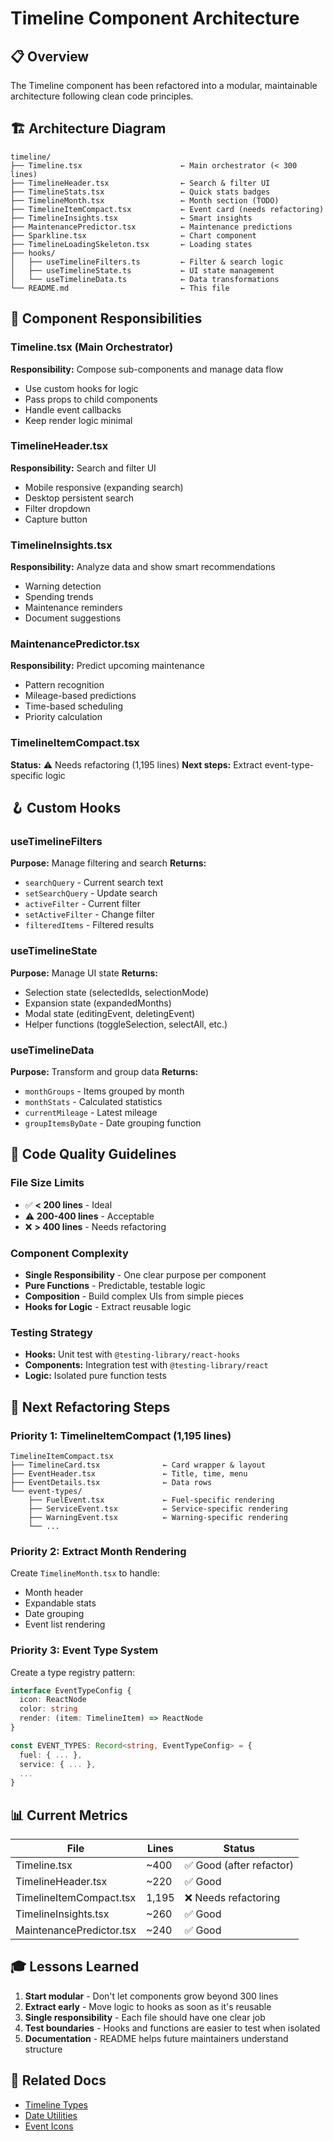 # Timeline Component Architecture

## 📋 Overview

The Timeline component has been refactored into a modular, maintainable architecture following clean code principles.

## 🏗️ Architecture Diagram

```
timeline/
├── Timeline.tsx                      ← Main orchestrator (< 300 lines)
├── TimelineHeader.tsx                ← Search & filter UI
├── TimelineStats.tsx                 ← Quick stats badges
├── TimelineMonth.tsx                 ← Month section (TODO)
├── TimelineItemCompact.tsx           ← Event card (needs refactoring)
├── TimelineInsights.tsx              ← Smart insights
├── MaintenancePredictor.tsx          ← Maintenance predictions
├── Sparkline.tsx                     ← Chart component
├── TimelineLoadingSkeleton.tsx       ← Loading states
├── hooks/
│   ├── useTimelineFilters.ts         ← Filter & search logic
│   ├── useTimelineState.ts           ← UI state management
│   └── useTimelineData.ts            ← Data transformations
└── README.md                         ← This file
```

## 🎯 Component Responsibilities

### Timeline.tsx (Main Orchestrator)
**Responsibility:** Compose sub-components and manage data flow
- Use custom hooks for logic
- Pass props to child components
- Handle event callbacks
- Keep render logic minimal

### TimelineHeader.tsx
**Responsibility:** Search and filter UI
- Mobile responsive (expanding search)
- Desktop persistent search
- Filter dropdown
- Capture button

### TimelineInsights.tsx
**Responsibility:** Analyze data and show smart recommendations
- Warning detection
- Spending trends
- Maintenance reminders
- Document suggestions

### MaintenancePredictor.tsx
**Responsibility:** Predict upcoming maintenance
- Pattern recognition
- Mileage-based predictions
- Time-based scheduling
- Priority calculation

### TimelineItemCompact.tsx
**Status:** ⚠️ Needs refactoring (1,195 lines)
**Next steps:** Extract event-type-specific logic

## 🪝 Custom Hooks

### useTimelineFilters
**Purpose:** Manage filtering and search
**Returns:**
- `searchQuery` - Current search text
- `setSearchQuery` - Update search
- `activeFilter` - Current filter
- `setActiveFilter` - Change filter
- `filteredItems` - Filtered results

### useTimelineState
**Purpose:** Manage UI state
**Returns:**
- Selection state (selectedIds, selectionMode)
- Expansion state (expandedMonths)
- Modal state (editingEvent, deletingEvent)
- Helper functions (toggleSelection, selectAll, etc.)

### useTimelineData
**Purpose:** Transform and group data
**Returns:**
- `monthGroups` - Items grouped by month
- `monthStats` - Calculated statistics
- `currentMileage` - Latest mileage
- `groupItemsByDate` - Date grouping function

## 📏 Code Quality Guidelines

### File Size Limits
- ✅ **< 200 lines** - Ideal
- ⚠️ **200-400 lines** - Acceptable
- ❌ **> 400 lines** - Needs refactoring

### Component Complexity
- **Single Responsibility** - One clear purpose per component
- **Pure Functions** - Predictable, testable logic
- **Composition** - Build complex UIs from simple pieces
- **Hooks for Logic** - Extract reusable logic

### Testing Strategy
- **Hooks:** Unit test with `@testing-library/react-hooks`
- **Components:** Integration test with `@testing-library/react`
- **Logic:** Isolated pure function tests

## 🚀 Next Refactoring Steps

### Priority 1: TimelineItemCompact (1,195 lines)
```
TimelineItemCompact.tsx
├── TimelineCard.tsx              ← Card wrapper & layout
├── EventHeader.tsx               ← Title, time, menu
├── EventDetails.tsx              ← Data rows
└── event-types/
    ├── FuelEvent.tsx             ← Fuel-specific rendering
    ├── ServiceEvent.tsx          ← Service-specific rendering
    ├── WarningEvent.tsx          ← Warning-specific rendering
    └── ...
```

### Priority 2: Extract Month Rendering
Create `TimelineMonth.tsx` to handle:
- Month header
- Expandable stats
- Date grouping
- Event list rendering

### Priority 3: Event Type System
Create a type registry pattern:
```typescript
interface EventTypeConfig {
  icon: ReactNode
  color: string
  render: (item: TimelineItem) => ReactNode
}

const EVENT_TYPES: Record<string, EventTypeConfig> = {
  fuel: { ... },
  service: { ... },
  ...
}
```

## 📊 Current Metrics

| File | Lines | Status |
|------|-------|--------|
| Timeline.tsx | ~400 | ✅ Good (after refactor) |
| TimelineHeader.tsx | ~220 | ✅ Good |
| TimelineItemCompact.tsx | 1,195 | ❌ Needs refactoring |
| TimelineInsights.tsx | ~260 | ✅ Good |
| MaintenancePredictor.tsx | ~240 | ✅ Good |

## 🎓 Lessons Learned

1. **Start modular** - Don't let components grow beyond 300 lines
2. **Extract early** - Move logic to hooks as soon as it's reusable
3. **Single responsibility** - Each file should have one clear job
4. **Test boundaries** - Hooks and functions are easier to test when isolated
5. **Documentation** - README helps future maintainers understand structure

## 🔗 Related Docs

- [Timeline Types](/types/timeline.ts)
- [Date Utilities](/lib/utils/date-grouping.ts)
- [Event Icons](/lib/utils/event-icons.ts)
